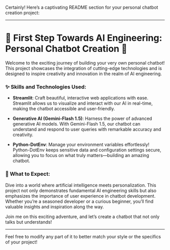 Certainly! Here’s a captivating README section for your personal chatbot creation project:

---

# 🚀 First Step Towards AI Engineering: Personal Chatbot Creation 🤖

Welcome to the exciting journey of building your very own personal chatbot! This project showcases the integration of cutting-edge technologies and is designed to inspire creativity and innovation in the realm of AI engineering.

### ✨ Skills and Technologies Used:

- **Streamlit**: Craft beautiful, interactive web applications with ease. Streamlit allows us to visualize and interact with our AI in real-time, making the chatbot accessible and user-friendly.

- **Generative AI (Gemini-Flash 1.5)**: Harness the power of advanced generative AI models. With Gemini-Flash 1.5, our chatbot can understand and respond to user queries with remarkable accuracy and creativity.

- **Python-DotEnv**: Manage your environment variables effortlessly! Python-DotEnv keeps sensitive data and configuration settings secure, allowing you to focus on what truly matters—building an amazing chatbot.

### 🌟 What to Expect:

Dive into a world where artificial intelligence meets personalization. This project not only demonstrates fundamental AI engineering skills but also emphasizes the importance of user experience in chatbot development. Whether you’re a seasoned developer or a curious beginner, you’ll find valuable insights and inspiration along the way.

Join me on this exciting adventure, and let’s create a chatbot that not only talks but understands!

---

Feel free to modify any part of it to better match your style or the specifics of your project!
